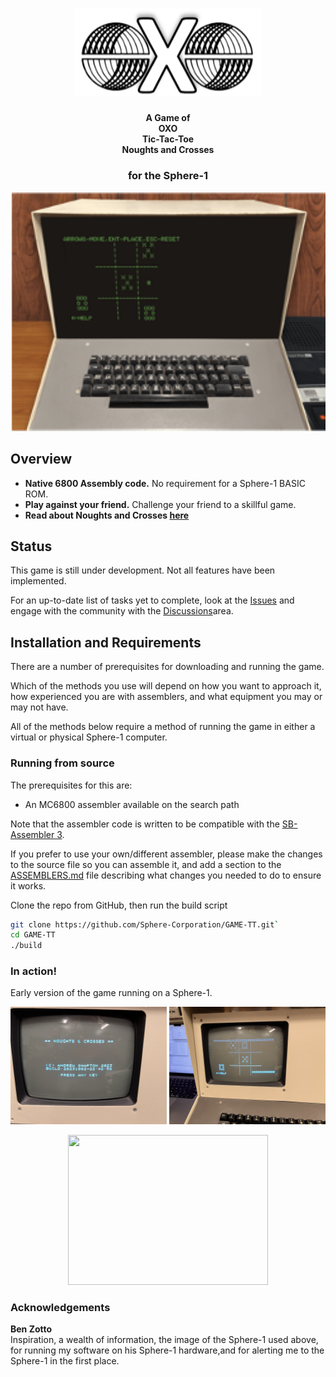 <h1 align="center">
	<img
		width="300"
		alt="OXO/TTT Logo"
		src="./images/logo.png">
</h1>

<h4 align="center">
	A Game of<br>OXO 
    <br>Tic-Tac-Toe<br>Noughts and Crosses
    <h3 align="center">for the Sphere-1</h3>
</h4>




<p align="center">
	<img src="./images/in-play-sphere.png" width="550">
</p>

## Overview

- **Native 6800 Assembly code.** No requirement for a Sphere-1 BASIC ROM.
- **Play against your friend.** Challenge your friend to a skillful game.
- **Read about Noughts and Crosses [here](https://en.wikipedia.org/wiki/Tic-tac-toe)**


## Status
This game is still under development. Not all features have been implemented.

For an up-to-date list of tasks yet to complete, look at the [Issues](https://github.com/Sphere-Corporation/GAME-TT/issues) and engage with the community with the [Discussions](https://github.com/Sphere-Corporation/GAME-TT/discussions/20)area.

## Installation and Requirements

There are a number of prerequisites for downloading and running the game.

Which of the methods you use will depend on how you want to approach it, how experienced you are with assemblers, and what equipment you may or may not have.

All of the methods below require a method of running the game in either a virtual or physical Sphere-1 computer.

### Running from source

The prerequisites for this are:
 -  An MC6800 assembler available on the search path

Note that the assembler code is written to be compatible with the [SB-Assembler 3](https://www.sbprojects.net/sbasm/). 

If you prefer to use your own/different assembler, please make the changes to the source file so you can assemble it, and add a section to the [ASSEMBLERS.md](ASSEMBLERS.md) file describing what changes you needed to do to ensure it works.

Clone the repo from GitHub, then run the build script

```sh
git clone https://github.com/Sphere-Corporation/GAME-TT.git`
cd GAME-TT
./build
```
### In action!

Early version of the game running on a Sphere-1.

<p align="center">
	<img src="./images/Sphere1.JPG" width="250">
	<img src="./images/Sphere2.JPG" width="250">
</p>

<p align="center">
  <img  src="./images/SphereOXO.gif" width="320" height="240">
</p>

### Acknowledgements 

**Ben Zotto**<br>
Inspiration, a wealth of information, the image of the Sphere-1 used above, for running my software on his Sphere-1 hardware,and for alerting me to the Sphere-1 in the first place.

